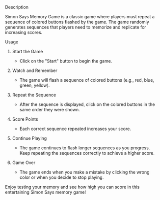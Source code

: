  Description

Simon Says Memory Game is a classic game where players must repeat a sequence of colored buttons flashed by the game. The game randomly generates sequences that players need to memorize and replicate for increasing scores.

 Usage

1. Start the Game
   - Click on the "Start" button to begin the game.

2. Watch and Remember
   - The game will flash a sequence of colored buttons (e.g., red, blue, green, yellow).

3. Repeat the Sequence
   - After the sequence is displayed, click on the colored buttons in the same order they were shown.

4. Score Points
   - Each correct sequence repeated increases your score.

5. Continue Playing
   - The game continues to flash longer sequences as you progress. Keep repeating the sequences correctly to achieve a higher score.

6. Game Over
   - The game ends when you make a mistake by clicking the wrong color or when you decide to stop playing.

Enjoy testing your memory and see how high you can score in this entertaining Simon Says memory game!
